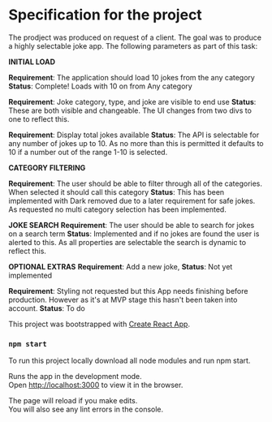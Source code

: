 # Specification for the project

The prodject was produced on request of a client. The goal was to produce a highly selectable joke app. The following parameters as part of this task:

**INITIAL LOAD**

**Requirement**: The application should load 10 jokes from the any category
**Status**: Complete! Loads with 10 on from Any category

**Requirement**:  Joke category, type, and joke are visible to end use
**Status**: These are both visible and changeable. The UI changes from two divs to one to reflect this.

**Requirement**: Display total jokes available
**Status**: The API is selectable for any number of jokes up to 10. As no more than this is permitted it defaults to 10 if a number out of the range 1-10 is selected.

**CATEGORY FILTERING**

**Requirement**: The user should be able to filter through all of the categories. When selected it should call this category
**Status**: This has been implemented with Dark removed due to a later requirement for safe jokes. As requested no multi category selection has been implemented.

**JOKE SEARCH**
**Requirement**: The user should be able to search for jokes on a search term
**Status**: Implemented and if no jokes are found the user is alerted to this. As all properties are selectable the search is dynamic to reflect this.

**OPTIONAL EXTRAS**
**Requirement**: Add a new joke, 
**Status**: Not yet implemented

**Requirement**: Styling not requested but this App needs finishing before production. However as it's at MVP stage this hasn't been taken into account.
**Status**: To do


This project was bootstrapped with [Create React App](https://github.com/facebook/create-react-app).


### `npm start`

To run this project locally download all node modules and run npm start.

Runs the app in the development mode.\
Open [http://localhost:3000](http://localhost:3000) to view it in the browser.

The page will reload if you make edits.\
You will also see any lint errors in the console.
